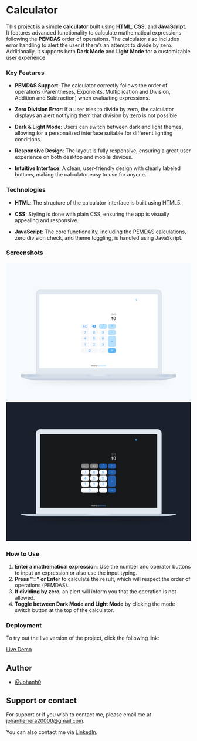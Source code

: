 # Calculator

This project is a simple **calculator** built using **HTML**, **CSS**, and **JavaScript**. It features advanced functionality to calculate mathematical expressions following the **PEMDAS** order of operations. The calculator also includes error handling to alert the user if there’s an attempt to divide by zero. Additionally, it supports both **Dark Mode** and **Light Mode** for a customizable user experience.

### Key Features

- **PEMDAS Support**: The calculator correctly follows the order of operations (Parentheses, Exponents, Multiplication and Division, Addition and Subtraction) when evaluating expressions.
- **Zero Division Error**: If a user tries to divide by zero, the calculator displays an alert notifying them that division by zero is not possible.

- **Dark & Light Mode**: Users can switch between dark and light themes, allowing for a personalized interface suitable for different lighting conditions.

- **Responsive Design**: The layout is fully responsive, ensuring a great user experience on both desktop and mobile devices.

- **Intuitive Interface**: A clean, user-friendly design with clearly labeled buttons, making the calculator easy to use for anyone.

### Technologies

- **HTML**: The structure of the calculator interface is built using HTML5.
- **CSS**: Styling is done with plain CSS, ensuring the app is visually appealing and responsive.

- **JavaScript**: The core functionality, including the PEMDAS calculations, zero division check, and theme toggling, is handled using JavaScript.

### Screenshots

![Calculator Screenshot](./assets/light-mode.png)
![Calculator Screenshot](./assets/dark-mode.png)

### How to Use

1. **Enter a mathematical expression**: Use the number and operator buttons to input an expression or also use the input typing.
2. **Press "=" or Enter** to calculate the result, which will respect the order of operations (PEMDAS).
3. **If dividing by zero**, an alert will inform you that the operation is not allowed.
4. **Toggle between Dark Mode and Light Mode** by clicking the mode switch button at the top of the calculator.

### Deployment

To try out the live version of the project, click the following link:

[Live Demo](https://johanh0.github.io/Calculator/)

## Author

- [@Johanh0](https://www.github.com/johanh0)

## Support or contact

For support or if you wish to contact me, please email me at [johanherrera20000@gmail.com](mailto:johanherrera20000@gmail.com).

You can also contact me via [LinkedIn](https://www.linkedin.com/in/johanh0/).
